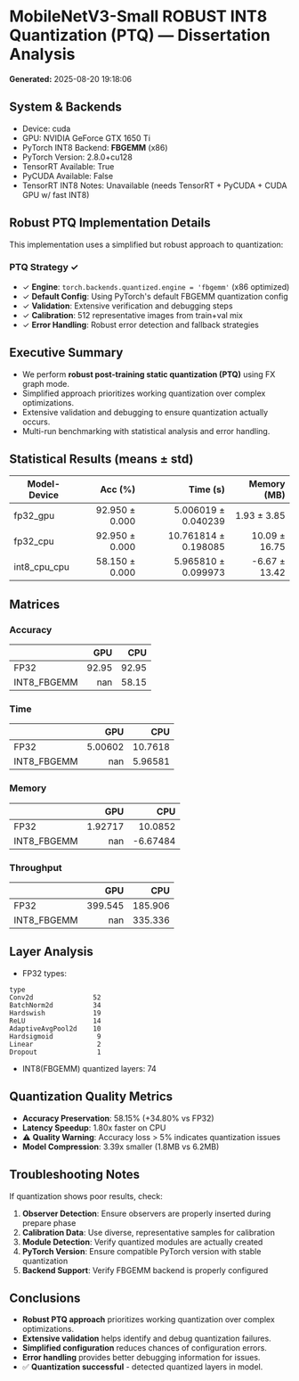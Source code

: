 # MobileNetV3-Small ROBUST INT8 Quantization (PTQ) — Dissertation Analysis

**Generated:** 2025-08-20 19:18:06

## System & Backends
- Device: cuda
- GPU: NVIDIA GeForce GTX 1650 Ti
- PyTorch INT8 Backend: **FBGEMM** (x86)
- PyTorch Version: 2.8.0+cu128
- TensorRT Available: True
- PyCUDA Available: False
- TensorRT INT8 Notes: Unavailable (needs TensorRT + PyCUDA + CUDA GPU w/ fast INT8)

## Robust PTQ Implementation Details
This implementation uses a simplified but robust approach to quantization:

### PTQ Strategy ✓
- ✓ **Engine**: `torch.backends.quantized.engine = 'fbgemm'` (x86 optimized)
- ✓ **Default Config**: Using PyTorch's default FBGEMM quantization config
- ✓ **Validation**: Extensive verification and debugging steps
- ✓ **Calibration**: 512 representative images from train+val mix
- ✓ **Error Handling**: Robust error detection and fallback strategies

## Executive Summary
- We perform **robust post-training static quantization (PTQ)** using FX graph mode.
- Simplified approach prioritizes working quantization over complex optimizations.
- Extensive validation and debugging to ensure quantization actually occurs.
- Multi-run benchmarking with statistical analysis and error handling.

## Statistical Results (means ± std)
| Model-Device | Acc (%) | Time (s) | Memory (MB) |
|---|---:|---:|---:|
| fp32_gpu | 92.950 ± 0.000 | 5.006019 ± 0.040239 | 1.93 ± 3.85 |
| fp32_cpu | 92.950 ± 0.000 | 10.761814 ± 0.198085 | 10.09 ± 16.75 |
| int8_cpu_cpu | 58.150 ± 0.000 | 5.965810 ± 0.099973 | -6.67 ± 13.42 |

## Matrices

### Accuracy

|             |    GPU |   CPU |
|:------------|-------:|------:|
| FP32        |  92.95 | 92.95 |
| INT8_FBGEMM | nan    | 58.15 |

### Time

|             |       GPU |      CPU |
|:------------|----------:|---------:|
| FP32        |   5.00602 | 10.7618  |
| INT8_FBGEMM | nan       |  5.96581 |

### Memory

|             |       GPU |      CPU |
|:------------|----------:|---------:|
| FP32        |   1.92717 | 10.0852  |
| INT8_FBGEMM | nan       | -6.67484 |

### Throughput

|             |     GPU |     CPU |
|:------------|--------:|--------:|
| FP32        | 399.545 | 185.906 |
| INT8_FBGEMM | nan     | 335.336 |

## Layer Analysis
- FP32 types:

```
type
Conv2d               52
BatchNorm2d          34
Hardswish            19
ReLU                 14
AdaptiveAvgPool2d    10
Hardsigmoid           9
Linear                2
Dropout               1
```
- INT8(FBGEMM) quantized layers: 74

## Quantization Quality Metrics
- **Accuracy Preservation**: 58.15% (+34.80% vs FP32)
- **Latency Speedup**: 1.80x faster on CPU
- ⚠️  **Quality Warning**: Accuracy loss > 5% indicates quantization issues
- **Model Compression**: 3.39x smaller (1.8MB vs 6.2MB)

## Troubleshooting Notes
If quantization shows poor results, check:
1. **Observer Detection**: Ensure observers are properly inserted during prepare phase
2. **Calibration Data**: Use diverse, representative samples for calibration
3. **Module Detection**: Verify quantized modules are actually created
4. **PyTorch Version**: Ensure compatible PyTorch version with stable quantization
5. **Backend Support**: Verify FBGEMM backend is properly configured

## Conclusions
- **Robust PTQ approach** prioritizes working quantization over complex optimizations.
- **Extensive validation** helps identify and debug quantization failures.
- **Simplified configuration** reduces chances of configuration errors.
- **Error handling** provides better debugging information for issues.
- ✅ **Quantization successful** - detected quantized layers in model.
